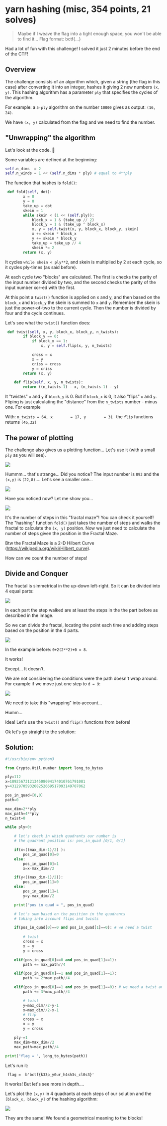 # yarn hashing (misc, 354 points, 21 solves)


>Maybe if I weave the flag into a tight enough space, you won't be able to find it... Flag format: bctf{...}

Had a lot of fun with this challenge! I solved it just 2 minutes before the end of the CTF!

## Overview

The challenge consists of an algorithm which, given a string (the flag in this case) after converting it into an integer, hashes it giving 2 new numbers `(x, y)`. This hashing algorithm has a parameter `ply` that specifies the cycles of the algorithm.

For example: a `5-ply` algorithm on the number `10000` gives as output: `(16, 24)`.

We have `(x, y)` calculated from the flag and we need to find the number.

## "Unwrapping" the algorithm
Let's look at the code. 👀

Some variables are defined at the beginning:

```python
self.n_dims  = 2
self.n_winds = 1 << (self.n_dims * ply) # equal to 4**ply
```

The function that hashes is `fold()`:

```python
 def fold(self, dot):
        x = 0
        y = 0
        take_up = dot
        skein = 1
        while skein < (1 << (self.ply)):
            block_x = 1 & (take_up // 2)
            block_y = 1 & (take_up ^ block_x)
            x, y = self.twist(x, y, block_x, block_y, skein)
            x += skein * block_x
            y += skein * block_y
            take_up = take_up // 4
            skein *= 2
        return (x, y)
```
It cycles `while skein < ply**2`, and skein is multiplied by 2 at each cycle, so it cycles ply-times (as said before).

At each cycle two "blocks" are calculated. The first is checks the parity of the input number divided by two, and the second checks the parity of the input number xor-ed with the first.

At this point a `twist()` function is applied on x and y, and then based on the `block_x` and `block_y` the skein is summed to `x` and `y`. Remember the skein is just the power-of-two to the current cycle. Then the number is divided by four and the cycle continues.

Let's see what the `twist()` function does:
```python
 def twist(self, x, y, block_x, block_y, n_twists):
        if block_y == 0:
            if block_x == 1:
                x, y = self.flip(x, y, n_twists)

            cross = x
            x = y
            criss = cross
            y = criss
        return (x, y)

    def flip(self, x, y, n_twists):
        return ((n_twists-1) - x, (n_twists-1) - y)
```

It "twistes" `x` and `y` if `block_y` is 0. But if `block_x` is 0, it also "flips" `x` and `y`.
Fliping is just calculating the "distance" from the `n_twists` number - minus one. For example

With:
`
n_twists = 64,
x        = 17,
y        = 31 
`
the `flip` functions returns `(46,32)`


## The power of plotting

The challenge also gives us a plotting function... Let's use it (with a small `ply` as you will see).

![](imgs/5-ply.png)

Hummm... that's strange... Did you notice? The input number is `893` and the `(x,y)` is `(22,8)`.... Let's see a smaller one...

![](imgs/3-ply.png)

Have you noticed now? Let me show you...

![](imgs/3-ply-path.png)

It's the number of steps in this "fractal maze"! You can check it yourself! The "hashing" function `fold()` just takes the number of steps and walks the fractal to calculate the `(x, y)` position. Now we just need to calculate the number of steps given the position in the Fractal Maze.

Btw the Fractal Maze is a 2-D Hilbert Curve (https://wikipedia.org/wiki/Hilbert_curve).

How can we count the number of steps!


## Divide and Conquer

The fractal is simmetrical in the up-down left-right. So it can be divided into 4 equal parts:

![](imgs/3-ply-sol1.png)

In each part the step walked are at least the steps in the the part before as described in the image.

So we can divide the fractal, locating the point each time and adding steps based on the position in the 4 parts.

![](imgs/3-ply-sol.png)

In the example before: `0+2(2**2)+0 = 8`.

It works!

Except... It doesn't.

We are not considering the conditions were the path doesn't wrap around. For example if we move just one step to `d = 9`:

![](imgs/3-ply-wrong.png)

We need to take this "wrapping" into account... 

Humm...

Idea! Let's use the `twist()` and `flip()` functions from before!

Ok let's go straight to the solution:

## Solution:

```python
#!/usr/bin/env python3

from Crypto.Util.number import long_to_bytes

ply=112
x=1892567312134508094174010761791081
y=4312970593268252669517093149707062

pos_in_quad=[0,0]
path=0

max_dim=2**ply
max_path=4**ply
n_twist=0

while ply>0:

    # let's check in which quadrants our number is
    # the quadrant position is: pos_in_quad [0/1, 0/1]

    if(x<((max_dim-1)/2) ):
        pos_in_quad[0]=0
    else:
        pos_in_quad[0]=1
        x=x-max_dim//2

    if(y<((max_dim-1)/2)):
        pos_in_quad[1]=0
    else:
        pos_in_quad[1]=1
        y=y-max_dim//2

    print("pos in quad = ", pos_in_quad)

    # let's sum based on the position in the quadrants
    # taking into account flips and twists

    if(pos_in_quad[0]==0 and pos_in_quad[1]==0): # we need a twist
        
        # twist
        cross = x
        x = y
        y = cross

    elif(pos_in_quad[0]==0 and pos_in_quad[1]==1):
        path += max_path//4

    elif(pos_in_quad[0]==1 and pos_in_quad[1]==1):
        path += 2*max_path//4

    elif(pos_in_quad[0]==1 and pos_in_quad[1]==0): # we need a twist and a flip
        path += 3*max_path//4

        # twist
        y=max_dim//2-y-1
        x=max_dim//2-x-1
        # flip
        cross = x
        x = y
        y = cross

    ply-=1
    max_dim=max_dim//2
    max_path=max_path//4

print("flag = ", long_to_bytes(path))
```
Let's run it:

`
flag =  b'bctf{k33p_y0ur_h4sh3s_cl0s3}'`

It works! But let's see more in depth....

Let's plot the `(x,y)` in 4 quadrants at each steps of our solution and the `[block_x, block_y]` of the hashing algorithm:


![](imgs/quadrants.png)

They are the same! We found a geometrical meaning to the blocks!
